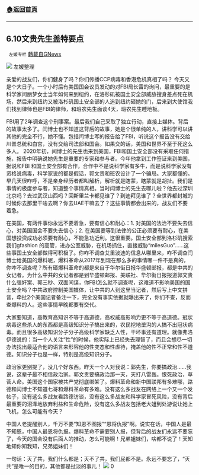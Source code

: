 ###  [:house:返回首頁](https://github.com/ourhimalayas/txt)
---

## 6.10文贵先生盖特要点
` 左媛专栏` [轉載自GNews](https://gnews.org/zh-hans/1313429/)

![]()![](https://gnews-media-offload.s3.amazonaws.com/wp-content/uploads/2021/06/10204142/7E0F9A42-60BD-449E-A045-8B86577A9A25.jpeg)
左媛整理

亲爱的战友们，你们健身了吗？你们传播CCP病毒和香港危机真相了吗？
今天又是个大日子。一个小时后有美国国会议员发动的对FBI局长雷的询问，最重要的是科学家闫丽梦女士当年如何来到纽约，在洛杉矶被国土安全部威胁搜身差点死在机场，然后来到纽约又被洛杉矶国土安全部的人追到纽约砸她的门，后来到大使馆我们找到律师也是FBI的律师，和班农先生面谈4天，班农先生睡地板。

FBI用了2年调查这个刑事案。最后我们自己采取了独立行动，直接上媒体。背后的故事太多了。闫博士也不知道这背后的故事，她是个很单纯的人，讲科学可以讲其他的完全不行，她不懂。包括闫博士写的报告给了FBI，听说这个报告没有交给川普总统和白宫，没有交给司法部和国会。如果交的话，美国和世界不至于死这么多人。
2020年初，闫博士的先生也来到美国，FBI和国土安全部没有采取任何措施，报告中明确说她先生是重要的专家和参与者。今年他拿到工作签证来到美国，据说和FBI 和国土安全部有合作，合作中不是说科学家有多牛，而是说科学家没有资格说病毒，科学家说的都是假话，郭文贵和班农设计了一个骗局。大家都懂的。早几天很咋呼，不是亲身经历者都叫解析，解析就是瞎蒙，瞎蒙就是胡扯。我们是事情的极度参与者，知道整个事情真相。当时闫博士的先生去哪儿啦？他去过深圳北京吗？去过武汉山西吗？回斯里兰卡都见谁了？到迪拜见谁了？全世界都封城的时候你去那里干啥去啊？你去UAE干嘛去了？这些事情都会出来的，战友们不要着急。

在美国，有两件事你永远不要着急，要有信心和耐心：1. 对美国的法治不要失去信心，对美国国会不要失去信心；2. 在美国要等到法律的公正必须要有耐心，在美国想投资成功必须要有耐心，不能急功近利。这很重要。国土安全部到洛杉矶搜索我们gfashion 的高管，进办公室威胁，在机场抓住，直接威胁“milesGuo”……这些事国土安全部做得可积极了。你咋不调查艾里波迪的信息从哪里来，咋不调查闫博士给美国的爆料呢，爆料革命从2017年到现在那么多的事情哪一件不是真的，你咋不调查呢？所有砸爆料革命的都是来自于华尔街日报华盛顿邮报，都是中共的女记者。为什么中共的女记者都是到华盛顿邮报、美联社、华尔街日报报道郭文贵什么强奸案、郭三秒、双面间谍，你FBI怎么就不调查呢，这难道不影响美国的国土安全吗？中共政府控制美国媒体，让中共的人到这里当记者，然后写上中文拼音，牵扯2个美国记者备注一下，完全没有事实依据就曝出来了，你们不查，反而查爆料的人。这些事情早晚都要有交代。

大家要知道，高教育高知识不等于高道德，高权威高影响力更不等于高道德。冠状病毒这些杀人的东西都是高级知识分子搞出来的，农民挖地垄沟的人搞不出冠状病毒。而且很多高级知识分子分子高级科学家缺乏人性，干坏事还有道理。就像弗洛伊德说的：当一个人关注“性”的时候，他实际上已经失去理智了，而且会想尽一切办法找出最适合他的语言来形容他的性变态和性虐待，掩盖他的性不正常和性不道德。知识分子也是一样，特别是高级知识分子。

政治家更别提了，没几个好东西。昨天一个人对我说：郭先生，你要搞政治……我说，这辈子最不相信政治家。郭文贵要搞政治那一天，天打八雷轰。恨死政治，草菅人命。美国这个国家被共产党彻底绑架了。爆料革命和新中国联邦有多难哪，路德和闫博士不知道七哥和爆料革命有多难。没有这么多战友在网络上一个又一个发帖子，没有这么多战友看路德访谈，没有这么多战友和科学家冒死风险，没有背后最重要的沼泽地放弃利益和生命危险，没有这么多战友包括老大姐到处游说让她上飞机，怎么可能有今天？

中国人老提醒别人，千万不要“知恩不图报”“恩将仇报”啊。说实在话，中国人是最不知恩，中国人最恩将仇报。爆料革命不需要别人报，但背后的战友们永远不要忘了，今天的国会没有后面人的推动，怎么可能啊！兄弟姐妹们，啥都不说了！天知地知你知我知，兄弟姐妹们！

一句话：灭了共，我们什么都是；灭不了共，我们屁都不是。永远不要忘了，“灭共”是唯一的目的，其他都是扯淡的事儿！
![]()![](https://gnews-media-offload.s3.amazonaws.com/wp-content/uploads/2021/06/10153559/F23A3832-6448-4FAE-AD15-4BE0551CAA4C.jpeg)
0
